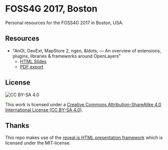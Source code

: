 # FOSS4G 2017, Boston

Personal resources for the FOSS4G 2017 in Boston, USA.

## Resources
  * "AnOl, GeoExt, MapStore 2, ngeo, &ldots; &mdash; An overview of extensions, plugins, libraries &amp; frameworks around OpenLayers"
    * [HTML Slides](https://rawgit.com/marcjansen/foss4g-2017/master/index.html)
    * [PDF export](https://rawgit.com/marcjansen/foss4g-2017/master/slides.pdf)

## License

![CC BY-SA 4.0](https://i.creativecommons.org/l/by-sa/4.0/88x31.png)

This work is licensed under a [Creative Commons Attribution-ShareAlike 4.0 International License (CC BY-SA 4.0)](https://creativecommons.org/licenses/by-sa/4.0/).


## Thanks

This repo makes use of the [reveal.js HTML presentation framework](http://lab.hakim.se/reveal-js/) which is licensed under the MIT-license.

